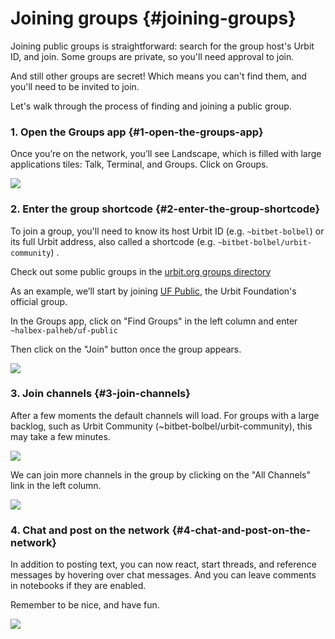 # Joining groups {#joining-groups}

Joining public groups is straightforward: search for the group host's Urbit ID, and join. Some groups are private, so you'll need approval to join.

And still other groups are secret!  Which means you can't find them, and you'll need to be invited to join.

Let's walk through the process of finding and joining a public group.


### 1. Open the Groups app {#1-open-the-groups-app}

Once you’re on the network, you’ll see Landscape, which is filled with large applications tiles: Talk, Terminal, and Groups. Click on Groups.

![](https://media.urbit.org/site/getting-started/get-oriented.png)

### 2. Enter the group shortcode {#2-enter-the-group-shortcode}

To join a group, you'll need to know its host Urbit ID (e.g. `~bitbet-bolbel`) or its full Urbit address, also called a shortcode (e.g. `~bitbet-bolbel/urbit-community`) .

Check out some public groups in the [urbit.org groups directory](https://urbit.org/ecosystem?type=groups)

As an example, we’ll start by joining [UF Public](https://urbit.org/groups/~halbex-palheb/uf-public), the Urbit Foundation's official group.

In the Groups app, click on "Find Groups" in the left column and enter `~halbex-palheb/uf-public`

Then click on the "Join" button once the group appears.

![](https://media.urbit.org/site/additional-guides/groups-2.png)


### 3. Join channels {#3-join-channels}

After a few moments the default channels will load. For groups with a large backlog, such as Urbit Community (~bitbet-bolbel/urbit-community), this may take a few minutes.

![](https://media.urbit.org/site/additional-guides/groups-3.png)


We can join more channels in the group by clicking on the "All Channels" link in the left column.

![](https://media.urbit.org/site/additional-guides/groups-5.png)



### 4. Chat and post on the network {#4-chat-and-post-on-the-network}

In addition to posting text, you can now react, start threads, and reference messages by hovering over chat messages.  And you can leave comments in notebooks if they are enabled.

Remember to be nice, and have fun.

![](https://media.urbit.org/site/additional-guides/groups-4.png)
